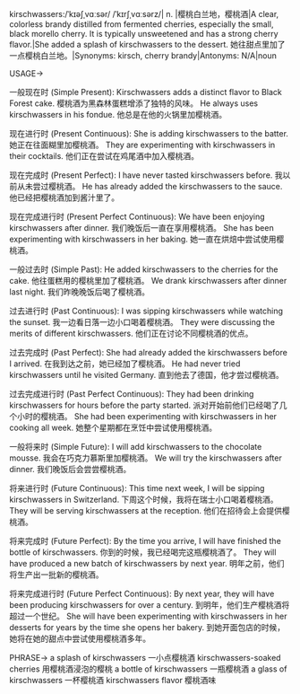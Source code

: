 kirschwassers:/ˈkɪəʃˌvɑːsər/ /ˈkɪrʃˌvɑːsərz/| n. |樱桃白兰地，樱桃酒|A clear, colorless brandy distilled from fermented cherries, especially the small, black morello cherry.  It is typically unsweetened and has a strong cherry flavor.|She added a splash of kirschwassers to the dessert. 她往甜点里加了一点樱桃白兰地。|Synonyms: kirsch, cherry brandy|Antonyms: N/A|noun


USAGE->

一般现在时 (Simple Present):
Kirschwassers adds a distinct flavor to Black Forest cake. 樱桃酒为黑森林蛋糕增添了独特的风味。
He always uses kirschwassers in his fondue. 他总是在他的火锅里加樱桃酒。

现在进行时 (Present Continuous):
She is adding kirschwassers to the batter. 她正在往面糊里加樱桃酒。
They are experimenting with kirschwassers in their cocktails. 他们正在尝试在鸡尾酒中加入樱桃酒。

现在完成时 (Present Perfect):
I have never tasted kirschwassers before. 我以前从未尝过樱桃酒。
He has already added the kirschwassers to the sauce. 他已经把樱桃酒加到酱汁里了。

现在完成进行时 (Present Perfect Continuous):
We have been enjoying kirschwassers after dinner. 我们晚饭后一直在享用樱桃酒。
She has been experimenting with kirschwassers in her baking. 她一直在烘焙中尝试使用樱桃酒。

一般过去时 (Simple Past):
He added kirschwassers to the cherries for the cake. 他往蛋糕用的樱桃里加了樱桃酒。
We drank kirschwassers after dinner last night. 我们昨晚晚饭后喝了樱桃酒。

过去进行时 (Past Continuous):
I was sipping kirschwassers while watching the sunset. 我一边看日落一边小口喝着樱桃酒。
They were discussing the merits of different kirschwassers. 他们正在讨论不同樱桃酒的优点。

过去完成时 (Past Perfect):
She had already added the kirschwassers before I arrived. 在我到达之前，她已经加了樱桃酒。
He had never tried kirschwassers until he visited Germany. 直到他去了德国，他才尝过樱桃酒。

过去完成进行时 (Past Perfect Continuous):
They had been drinking kirschwassers for hours before the party started. 派对开始前他们已经喝了几个小时的樱桃酒。
She had been experimenting with kirschwassers in her cooking all week. 她整个星期都在烹饪中尝试使用樱桃酒。

一般将来时 (Simple Future):
I will add kirschwassers to the chocolate mousse. 我会在巧克力慕斯里加樱桃酒。
We will try the kirschwassers after dinner. 我们晚饭后会尝尝樱桃酒。

将来进行时 (Future Continuous):
This time next week, I will be sipping kirschwassers in Switzerland. 下周这个时候，我将在瑞士小口喝着樱桃酒。
They will be serving kirschwassers at the reception. 他们在招待会上会提供樱桃酒。

将来完成时 (Future Perfect):
By the time you arrive, I will have finished the bottle of kirschwassers. 你到的时候，我已经喝完这瓶樱桃酒了。
They will have produced a new batch of kirschwassers by next year. 明年之前，他们将生产出一批新的樱桃酒。

将来完成进行时 (Future Perfect Continuous):
By next year, they will have been producing kirschwassers for over a century. 到明年，他们生产樱桃酒将超过一个世纪。
She will have been experimenting with kirschwassers in her desserts for years by the time she opens her bakery. 到她开面包店的时候，她将在她的甜点中尝试使用樱桃酒多年。


PHRASE->
a splash of kirschwassers  一小点樱桃酒
kirschwassers-soaked cherries 用樱桃酒浸泡的樱桃
a bottle of kirschwassers 一瓶樱桃酒
a glass of kirschwassers 一杯樱桃酒
kirschwassers flavor 樱桃酒味
